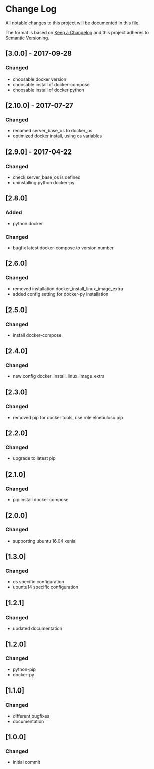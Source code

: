# Change Log
All notable changes to this project will be documented in this file.

The format is based on [Keep a Changelog](http://keepachangelog.com/)
and this project adheres to [Semantic Versioning](http://semver.org/).


## [3.0.0] - 2017-09-28
### Changed
- choosable docker version
- choosable install of docker-compose
- choosable install of docker python


## [2.10.0] - 2017-07-27
### Changed
- renamed server_base_os to docker_os
- optimized docker install, using os variables


## [2.9.0] - 2017-04-22
### Changed
- check server_base_os is defined
- uninstalling python docker-py


## [2.8.0]
### Added
- python docker

### Changed
- bugfix latest docker-compose to version number


## [2.6.0]
### Changed
- removed installation docker_install_linux_image_extra
- added config setting for docker-py installation


## [2.5.0]
### Changed
- install docker-compose


## [2.4.0]
### Changed
- new config docker_install_linux_image_extra


## [2.3.0]
### Changed
- removed pip for docker tools, use role elnebuloso.pip


## [2.2.0]
### Changed
- upgrade to latest pip


## [2.1.0]
### Changed
- pip install docker compose


## [2.0.0]
### Changed
- supporting ubuntu 16.04 xenial


## [1.3.0]
### Changed
- os specific configuration
- ubuntu14 specific configuration


## [1.2.1]
### Changed
- updated documentation


## [1.2.0]
### Changed
- python-pip
- docker-py


## [1.1.0]
### Changed
- different bugfixes
- documentation


## [1.0.0]
### Changed
- initial commit